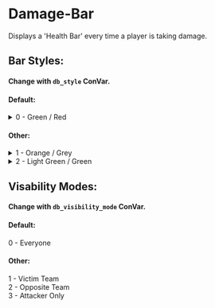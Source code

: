 # Damage-Bar
Displays a 'Health Bar' every time a player is taking damage.

## Bar Styles:
#### Change with `db_style` ConVar.

#### Default:
<details>
  <summary>0 - Green / Red</summary>


https://user-images.githubusercontent.com/65548905/134965967-9133fc43-b5f3-4241-9079-3c5a668443ca.mp4


</details>

#### Other:
<details>
  <summary>1 - Orange / Grey</summary>


https://user-images.githubusercontent.com/65548905/134966276-e35287c4-a080-4abd-b8cc-9f3737b55e7b.mp4


</details>

<details>
  <summary>2 - Light Green / Green</summary>


https://user-images.githubusercontent.com/65548905/134966349-e8ccb3cc-5895-4a9c-a6f8-6c076ed2b392.mp4


</details>

## Visability Modes:
#### Change with `db_visibility_mode` ConVar.

#### Default:
0 - Everyone

#### Other:
1 - Victim Team  
2 - Opposite Team  
3 - Attacker Only
